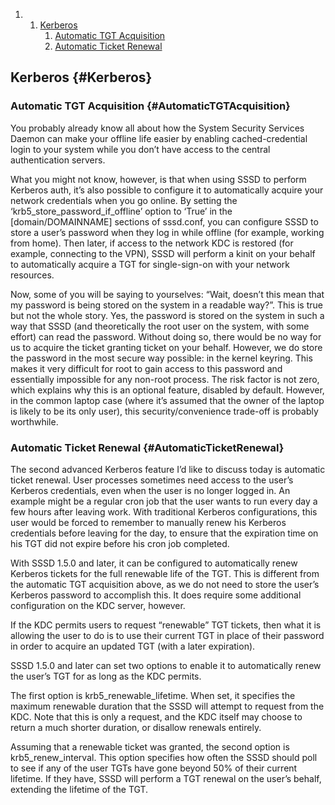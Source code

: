 <div class="wiki-toc">

1.  1.  [Kerberos](#Kerberos)
        1.  [Automatic TGT Acquisition](#AutomaticTGTAcquisition)
        2.  [Automatic Ticket Renewal](#AutomaticTicketRenewal)

</div>

Kerberos {#Kerberos}
--------

### Automatic TGT Acquisition {#AutomaticTGTAcquisition}

You probably already know all about how the System Security Services
Daemon can make your offline life easier by enabling cached-credential
login to your system while you don’t have access to the central
authentication servers.

What you might not know, however, is that when using SSSD to perform
Kerberos auth, it’s also possible to configure it to automatically
acquire your network credentials when you go online. By setting the
‘krb5\_store\_password\_if\_offline’ option to ‘True’ in the
\[domain/DOMAINNAME\] sections of sssd.conf, you can configure SSSD to
store a user’s password when they log in while offline (for example,
working from home). Then later, if access to the network KDC is restored
(for example, connecting to the VPN), SSSD will perform a kinit on your
behalf to automatically acquire a TGT for single-sign-on with your
network resources.

Now, some of you will be saying to yourselves: “Wait, doesn’t this mean
that my password is being stored on the system in a readable way?”. This
is true but not the whole story. Yes, the password is stored on the
system in such a way that SSSD (and theoretically the root user on the
system, with some effort) can read the password. Without doing so, there
would be no way for us to acquire the ticket granting ticket on your
behalf. However, we do store the password in the most secure way
possible: in the kernel keyring. This makes it very difficult for root
to gain access to this password and essentially impossible for any
non-root process. The risk factor is not zero, which explains why this
is an optional feature, disabled by default. However, in the common
laptop case (where it’s assumed that the owner of the laptop is likely
to be its only user), this security/convenience trade-off is probably
worthwhile.

### Automatic Ticket Renewal {#AutomaticTicketRenewal}

The second advanced Kerberos feature I’d like to discuss today is
automatic ticket renewal. User processes sometimes need access to the
user’s Kerberos credentials, even when the user is no longer logged in.
An example might be a regular cron job that the user wants to run every
day a few hours after leaving work. With traditional Kerberos
configurations, this user would be forced to remember to manually renew
his Kerberos credentials before leaving for the day, to ensure that the
expiration time on his TGT did not expire before his cron job completed.

With SSSD 1.5.0 and later, it can be configured to automatically renew
Kerberos tickets for the full renewable life of the TGT. This is
different from the automatic TGT acquisition above, as we do not need to
store the user’s Kerberos password to accomplish this. It does require
some additional configuration on the KDC server, however.

If the KDC permits users to request “renewable” TGT tickets, then what
it is allowing the user to do is to use their current TGT in place of
their password in order to acquire an updated TGT (with a later
expiration).

SSSD 1.5.0 and later can set two options to enable it to automatically
renew the user’s TGT for as long as the KDC permits.

The first option is krb5\_renewable\_lifetime. When set, it specifies
the maximum renewable duration that the SSSD will attempt to request
from the KDC. Note that this is only a request, and the KDC itself may
choose to return a much shorter duration, or disallow renewals entirely.

Assuming that a renewable ticket was granted, the second option is
krb5\_renew\_interval. This option specifies how often the SSSD should
poll to see if any of the user TGTs have gone beyond 50% of their
current lifetime. If they have, SSSD will perform a TGT renewal on the
user’s behalf, extending the lifetime of the TGT.
